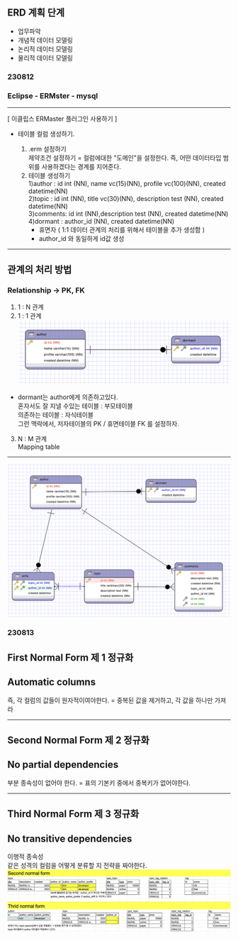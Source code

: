 ## ERD 계획 단계

- 업무파악<br>
- 개념적 데이터 모델링<br>
- 논리적 데이터 모델링<br>
- 물리적 데이터 모델링<br>

### 230812

### Eclipse - ERMster - mysql

---

[ 이클립스 ERMaster 플러그인 사용하기 ]

- 테이블 컬럼 생성하기.<br>

  1. .erm 설정하기<br>
     제약조건 설정하기 = 컬럼에대한 "도메인"을 설정한다. 즉, 어떤 데이터타입 범위를 사용하겠다는 경계를 지어준다.
  2. 테이블 생성하기<br>
     1)author : id int (NN), name vc(15)(NN), profile vc(100)(NN), created datetime(NN)<br>
     2)topic : id int (NN), title vc(30)(NN), description test (NN), created datetime(NN)<br>
     3)comments: id int (NN),description test (NN), created datetime(NN)<br>
     4)dormant : author_id (NN), created datetime(NN)<br>
     - 휴면자 ( 1:1 데이터 관계의 처리를 위해서 테이블을 추가 생성함 ) <br>
     - author_id 와 동일하게 id값 생성

---

## 관계의 처리 방법

### Relationship -> PK, FK

1. 1 : N 관계<br>
2. 1 : 1 관계<br>
   ![1:1 관계](dormant_relationship.png)

- dormant는 author에게 의존하고있다.<br>
  혼자서도 잘 지낼 수있는 테이블 : 부모테이블 <br>
  의존하는 테이블 : 자식테이블<br>
  그런 맥락에서, 저자테이블의 PK / 휴면테이블 FK 를 설정하자.<br>

3. N : M 관계<br>
   Mapping table

---

![ERD](ERD230812.png)

### 230813

## First Normal Form 제 1 정규화

## Automatic columns

즉, 각 컬럼의 값들이 원자적이여야한다. = 중복된 값을 제거하고, 각 값을 하나만 가져라

---

## Second Normal Form 제 2 정규화

## No partial dependencies

부분 종속성이 없어야 한다. = 표의 기본키 중에서 중복키가 없어야한다.

---

## Third Normal Form 제 3 정규화

## No transitive dependencies

이행적 종속성<br>
같은 성격의 컬럼을 어떻게 분류할 지 전략을 짜야한다.
![Third Normal Form](Thrid_normal_form.png)
